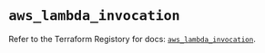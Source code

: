 # `aws_lambda_invocation`

Refer to the Terraform Registory for docs: [`aws_lambda_invocation`](https://registry.terraform.io/providers/hashicorp/aws/5.7.0/docs/resources/lambda_invocation).
